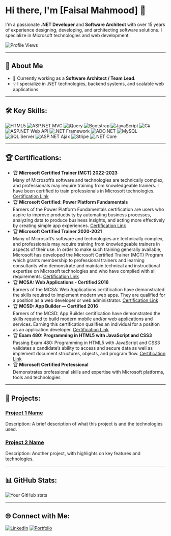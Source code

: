 # Hi there, I'm [Faisal Mahmood] 👋
I'm a passionate **.NET Developer** and **Software Architect** with over 15 years of experience designing, developing, and architecting software solutions. I specialize in Microsoft technologies and web development.

![Profile Views](https://github.com/fasi30)

---

## 💼 About Me
- 🔭 Currently working as a **Software Architect / Team Lead**.
- 💡 I specialize in .NET technologies, backend systems, and scalable web applications.

---

## 🛠️ Key Skills:
![HTML5](https://img.shields.io/badge/-HTML5-E34F26?style=flat-square&logo=html5&logoColor=white)
![ASP.NET MVC](https://img.shields.io/badge/-ASP.NET%20MVC-5C2D91?style=flat-square&logo=dotnet)
![jQuery](https://img.shields.io/badge/-jQuery-0769AD?style=flat-square&logo=jquery&logoColor=white)
![Bootstrap](https://img.shields.io/badge/-Bootstrap-563D7C?style=flat-square&logo=bootstrap)
![JavaScript](https://img.shields.io/badge/-JavaScript-F7DF1E?style=flat-square&logo=javascript&logoColor=black)
![C#](https://img.shields.io/badge/-C%23-239120?style=flat-square&logo=c-sharp)
![ASP.NET Web API](https://img.shields.io/badge/-ASP.NET%20Web%20API-5C2D91?style=flat-square&logo=dotnet)
![.NET Framework](https://img.shields.io/badge/-.NET%20Framework-512BD4?style=flat-square&logo=dotnet)
![ADO.NET](https://img.shields.io/badge/-ADO.NET-512BD4?style=flat-square)
![MySQL](https://img.shields.io/badge/-MySQL-4479A1?style=flat-square&logo=mysql&logoColor=white)
![SQL Server](https://img.shields.io/badge/-Microsoft%20SQL%20Server-CC2927?style=flat-square&logo=microsoft-sql-server&logoColor=white)
![ASP.NET Ajax](https://img.shields.io/badge/-ASP.NET%20Ajax-5C2D91?style=flat-square&logo=dotnet)
![Stripe](https://img.shields.io/badge/-Stripe-008CDD?style=flat-square&logo=stripe&logoColor=white)
![.NET Core](https://img.shields.io/badge/-.NET%20Core-512BD4?style=flat-square&logo=dotnet)

---

## 🏆 Certifications:
- 🏆 **Microsoft Certified Trainer (MCT) 2022-2023**  
  Many of Microsoft’s software and technologies are technically complex, and professionals may require training from knowledgeable trainers. I have been certified to train professionals in Microsoft technologies.  
  [Certification Link](https://www.credly.com/badges/7c9e7edf-0dca-4a5d-bae2-6d84d18584dd)
- 🏆 **Microsoft Certified: Power Platform Fundamentals**  
  Earners of the Power Platform Fundamentals certification are users who aspire to improve productivity by automating business processes, analyzing data to produce business insights, and acting more effectively by creating simple app experiences.
  [Certification Link](https://www.credly.com/badges/a61c0463-d1c0-4849-9481-895896127a7a)
- 🏆 **Microsoft Certified Trainer 2020-2021**  
  Many of Microsoft’s software and technologies are technically complex, and professionals may require training from knowledgeable trainers in aspects of their use. In order to make such training generally available, Microsoft has developed the Microsoft Certified Trainer (MCT) Program which grants membership to professional trainers and learning consultants who demonstrate and maintain technical and instructional expertise on Microsoft technologies and who have complied with all requirements.
  [Certification Link](https://www.credly.com/badges/40ce66cf-beb1-4a7e-af19-4b265ff78cba)
- 🏆 **MCSA: Web Applications - Certified 2016**  
  Earners of the MCSA: Web Applications certification have demonstrated the skills required to implement modern web apps. They are qualified for a position as a web developer or web administrator. 
  [Certification Link](https://www.credly.com/badges/bdd8249e-9065-4cb1-a2be-3ccd1dca5309)
- 🏆 **MCSD: App Builder — Certified 2016**  
  Earners of the MCSD: App Builder certification have demonstrated the skills required to build modern mobile and/or web applications and services. Earning this certification qualifies an individual for a position as an application developer. 
  [Certification Link](https://www.credly.com/badges/8a7415b8-b583-46d0-931a-755e072b74b4)
- 🏆 **Exam 480: Programming in HTML5 with JavaScript and CSS3**  
  Passing Exam 480: Programming in HTML5 with JavaScript and CSS3 validates a candidate’s ability to access and secure data as well as implement document structures, objects, and program flow.
  [Certification Link](https://www.credly.com/badges/d0075bf7-d4e7-49a1-b681-e7d0d7af1920)
- 🏆 **Microsoft Certified Professional**  
  Demonstrates professional skills and expertise with Microsoft platforms, tools and technologies

---

## 🚀 Projects:
### [**Project 1 Name**](https://github.com/your-github-username/project1)  
Description: A brief description of what this project is and the technologies used.
  
### [**Project 2 Name**](https://github.com/your-github-username/project2)  
Description: Another project, with highlights on key features and technologies.

---

## 📊 GitHub Stats:
![Your GitHub stats](https://github-readme-stats.vercel.app/api?username=your-github-username&show_icons=true&hide_border=true)

---

## 🌐 Connect with Me:
[![LinkedIn](https://img.shields.io/badge/-LinkedIn-blue?style=flat-square&logo=Linkedin&logoColor=white)](https://www.linkedin.com/in/your-linkedin-profile)
[![Portfolio](https://img.shields.io/badge/Portfolio-Website-orange?style=flat-square)](https://your-portfolio.com)

